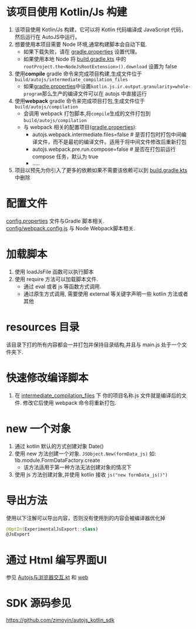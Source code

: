 # 该项目使用 Kotlin/Js 构建

1. 该项目使用 Kotlin/Js 构建，它可以将 Kotlin 代码编译成 JavaScript 代码，然后运行在 AutoJS中运行。  
2. 想要使用本项目需要 Node 环境,通常构建脚本会自动下载.
   * 如果下载失败，请在 [gradle.properties](gradle.properties) 设置代理。
   * 如果使用本地 Node 将 [build.gradle.kts](build.gradle.kts) 中的 `rootProject.the<NodeJsRootExtension>().download` 设置为 false
3. 使用**compile** gradle 命令来完成项目构建,生成文件位于 `build/autojs/intermediate_compilation_files`
   * 如果[gradle.properties](gradle.properties)中设置`kotlin.js.ir.output.granularity=whole-program`那么生产的编译文件可以在 autojs 中直接运行
4. 使用**webpack** gradle 命令来完成项目打包,生成文件位于 `build/autojs/compilation`
   * 会调用 webpack 打包脚本,将`compile`生成的文件打包到 `build/autojs/compilation`
   * 与 webpack 相关的配置项目([gradle.properties](gradle.properties)):
     * autojs.webpack.intermediate.files=false # 是否打包时打包中间编译文件，而不是最初的编译文件。适用于将中间文件修改后重新打包
     * autojs.webpack.pre.run.compose=false # 是否在打包前运行 compose 任务，默认为 true
     * .....
5. 项目以预先为你引入了更多的依赖如果不需要该依赖可以到 [build.gradle.kts](build.gradle.kts) 中删除

# 配置文件
[config.properties](config%2Fconfig.properties) 文件与Gradle 脚本相关.    
[config/webpack.config.js](config%2Fwebpack.config.js) 与 Node Webpack脚本相关.

# 加载脚本
1. 使用 loadJsFile 函数可以执行脚本
2. 使用 require 方法可以加载脚本文件.
   * 通过 eval 或者 js 等函数方式调用. 
   * 通过原生方式调用, 需要使用 external 等关键字声明一些 kotlin 方法或者其他

# resources 目录
该目录下打的所有内容都会一并打包并保持目录结构,并且与 main.js 处于一个文件夹下.

# 快速修改编译脚本
1. 在 [intermediate_compilation_files](build%2Fautojs%2Fintermediate_compilation_files) 下 你的项目名称.js 文件就是编译后的文件. 修改它后使用 webpack 命令将重新打包.

# new 一个对象
1. 通过 kotlin 默认的方式创建对象 Date()
2. 使用 new 方法创建一个对象. `JSObject.New(formData_js)` 如: lib.module.FormDataFactory.create
   * 该方法适用于第一种方法无法创建对象的情况下
3. 使用 js 方法创建对象,并使用 kotlin 接收 `js("new formData_js()")`

# 导出方法
使用以下注解可以导出内容，否则没有使用到的内容会被编译器优化掉
```kotlin
@OptIn(ExperimentalJsExport::class)
@JsExport
```

# 通过 Html 编写界面UI
参见 [Autojs与浏览器交互.kt](src%2FjsMain%2Fkotlin%2F%D1%F9%C0%FD%2FAutojs%D3%EB%E4%AF%C0%C0%C6%F7%BD%BB%BB%A5.kt) 和 [web](src%2FjsMain%2Fresources%2Fweb)

# SDK 源码参见
https://github.com/zimoyin/autojs_kotlin_sdk

